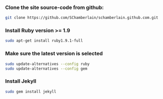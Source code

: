 ### Clone the site source-code from github:

```bash
git clone https://github.com/SChamberlain/schamberlain.github.com.git
```

### Install Ruby version >= 1.9

```bash
sudo apt-get install ruby1.9.1-full
```

### Make sure the latest version is selected

```bash
sudo update-alternatives --config ruby
sudo update-alternatives --config gem
```

### Install Jekyll

```bash
sudo gem install jekyll
```

